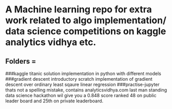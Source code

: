 # A Machine learning repo for extra work related to algo implementation/ data science competitions on kaggle analytics vidhya etc.
## Folders = 
###kaggle
titanic solution implementation in python with different models
###gradient descent
introductory scratch implementation of gradient descent over ordinary least sqaure linear regression
###practise-jupyter
thats not a spelling mistake, contains analyticsvidhya.com last man standing data science hackathon wil give you a 0.848 score ranked 48 on public leader board and 25th on private leaderboard.
